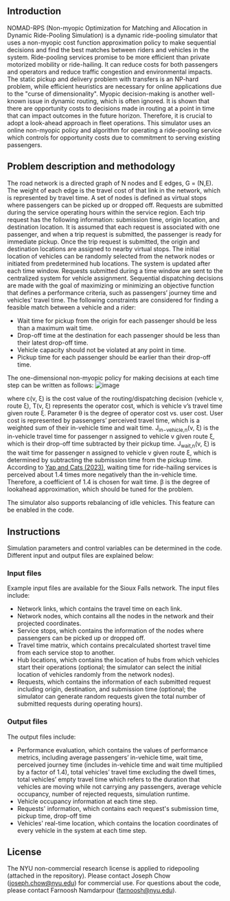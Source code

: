 ## Introduction
NOMAD-RPS (Non-myopic Optimization for Matching and Allocation in Dynamic Ride-Pooling Simulation) is a dynamic ride-pooling simulator that uses a non-myopic cost function approximation policy to make sequential decisions and find the best matches between riders and vehicles in the system. Ride-pooling services promise to be more efficient than private motorized mobility or ride-hailing. It can reduce costs for both passengers and operators and reduce traffic congestion and environmental impacts. The static pickup and delivery problem with transfers is an NP-hard problem, while efficient heuristics are necessary for online applications due to the "curse of dimensionality". Myopic decision-making is another well-known issue in dynamic routing, which is often ignored. It is shown that there are opportunity costs to decisions made in routing at a point in time that can impact outcomes in the future horizon. Therefore, it is crucial to adopt a look-ahead approach in fleet operations. This simulator uses an online non-myopic policy and algorithm for operating a ride-pooling service which controls for opportunity costs due to commitment to serving existing passengers. 

## Problem description and methodology
The road network is a directed graph of N nodes and E edges, G = (N,E). The weight of each edge is the travel cost of that link in the network, which is represented by travel time. A set of nodes is defined as virtual stops where passengers can be picked up or dropped off. Requests are submitted during the service operating hours within the service region. Each trip request has the following information: submission time, origin location, and destination location. It is assumed that each request is associated with one passenger, and when a trip request is submitted, the passenger is ready for immediate pickup. Once the trip request is submitted, the origin and destination locations are assigned to nearby virtual stops. The initial location of vehicles can be randomly selected from the network nodes or initiated from predetermined hub locations. The system is updated after each time window. Requests submitted during a time window are sent to the centralized system for vehicle assignment. Sequential dispatching decisions are made with the goal of maximizing or minimizing an objective function that defines a performance criteria, such as passengers’ journey time and vehicles’ travel time. The following constraints are considered for finding a feasible match between a vehicle and a rider:
- Wait time for pickup from the origin for each passenger should be less than a maximum wait time.
- Drop-off time at the destination for each passenger should be less than their latest drop-off time.
- Vehicle capacity should not be violated at any point in time.
- Pickup time for each passenger should be earlier than their drop-off time.

The one-dimensional non-myopic policy for making decisions at each time step can be written as follows:
![image](https://github.com/BUILTNYU/ridepooling/assets/66441622/0868ebf7-9882-455e-929a-865d70a5d0a3)

where c(v, ξ) is the cost value of the routing/dispatching decision (vehicle v, route ξ), T(v, ξ) represents the operator cost, which is vehicle v’s travel time given route ξ. Parameter θ is the degree of operator cost vs. user cost. User cost is represented by passengers’ perceived travel time, which is a weighted sum of their in-vehicle time and wait time. J<sub>in−vehicle,n</sub>(v, ξ) is the in-vehicle travel time for passenger n assigned to vehicle v given route ξ, which is their drop-off time subtracted by their pickup time. J<sub>wait,n</sub>(v, ξ) is the wait time for passenger n assigned to vehicle v given route ξ, which is determined by subtracting the submission time from the pickup time. According to [Yap and Cats (2023)](https://papers.ssrn.com/sol3/papers.cfm?abstract_id=4355442), waiting time for ride-hailing services is perceived about 1.4 times more negatively than the in-vehicle time. Therefore, a coefficient of 1.4 is chosen for wait time. β is the degree of lookahead approximation, which should be tuned for the problem.

The simulator also supports rebalancing of idle vehicles. This feature can be enabled in the code.

## Instructions
Simulation parameters and control variables can be determined in the code. Different input and output files are explained below:

### Input files
Example input files are available for the Sioux Falls network. The input files include:

- Network links, which contains the travel time on each link.
- Network nodes, which contains all the nodes in the network and their projected coordinates.
- Service stops, which contains the information of the nodes where passengers can be picked up or dropped off.
- Travel time matrix, which contains precalculated shortest travel time from each service stop to another.
- Hub locations, which contains the location of hubs from which vehicles start their operations (optional; the simulator can select the initial location of vehicles randomly from the network nodes).
- Requests, which contains the information of each submitted request including origin, destination, and submission time (optional; the simulator can generate random requests given the total number of submitted requests during operating hours).

### Output files
The output files include:

- Performance evaluation, which contains the values of performance metrics, including average passengers’ in-vehicle time, wait time, perceived journey time (includes in-vehicle time and wait time multiplied by a factor of 1.4), total vehicles’ travel time excluding the dwell times, total vehicles’ empty travel time which refers to the duration that vehicles are moving while not carrying any passengers, average vehicle occupancy, number of rejected requests, simulation runtime.
- Vehicle occupancy information at each time step.
- Requests' information, which contains each request's submission time, pickup time, drop-off time
- Vehicles' real-time location, which contains the location coordinates of every vehicle in the system at each time step.

## License
The NYU non-commercial research license is applied to ridepooling (attached in the repository). Please contact Joseph Chow ([joseph.chow@nyu.edu](joseph.chow@nyu.edu)) for commercial use.
For questions about the code, please contact Farnoosh Namdarpour ([farnoosh@nyu.edu](farnoosh@nyu.edu)).
